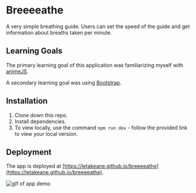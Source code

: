 # Breeeeathe

A very simple breathing guide. Users can set the speed of the guide and get information about breaths taken per minute.

## Learning Goals

The primary learning goal of this application was familiarizing myself with [animeJS](https://animejs.com/).

A secondary learning goal was using [Bootstrap](https://getbootstrap.com/).

## Installation

1. Clone down this repo.
1. Install dependencies.
1. To view locally, use the command `npm run dev` - follow the provided link to view your local version.

## Deployment

The app is deployed at [https://letakeane.github.io/breeeeathe](https://letakeane.github.io/breeeeathe).

![gif of app demo](demo.gif)